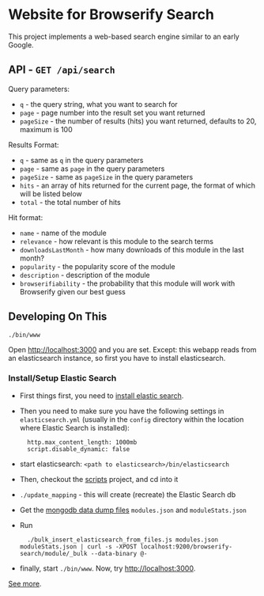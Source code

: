 # Website for Browserify Search

This project implements a web-based search engine similar to an early Google.

## API - `GET /api/search`

Query parameters:

* `q` - the query string, what you want to search for
* `page` - page number into the result set you want returned
* `pageSize` - the number of results (hits) you want returned, defaults to 20, maximum is 100

Results Format:

* `q` - same as `q` in the query parameters
* `page` - same as `page` in the query parameters
* `pageSize` - same as `pageSize` in the query parameters
* `hits` - an array of hits returned for the current page, the format of which will be listed below
* `total` - the total number of hits

Hit format:

* `name` - name of the module
* `relevance` - how relevant is this module to the search terms
* `downloadsLastMonth` - how many downloads of this module in the last month?
* `popularity` - the popularity score of the module
* `description` - description of the module
* `browserifiability` - the probability that this module will work with Browserify given our best guess

## Developing On This

```
./bin/www
```

Open <http://localhost:3000> and you are set. Except: this webapp reads from an elasticsearch instance, so first you have to install elasticsearch.

### Install/Setup Elastic Search

* First things first, you need to [install elastic search](http://www.elasticsearch.org/). 
* Then you need to make sure you have the following settings in `elasticsearch.yml` (usually in the `config` directory within the location where Elastic Search is installed):

        http.max_content_length: 1000mb
        script.disable_dynamic: false

* start elasticsearch: `<path to elasticsearch>/bin/elasticsearch`
* Then, checkout the [scripts](https://github.com/browserify-search/scripts) project, and cd into it
* `./update_mapping` - this will create (recreate) the Elastic Search db
* Get the [mongodb data dump files](https://www.dropbox.com/sh/5cqeb8xj4z35w6l/AAAp5QSiQT00b_KergLyowkma?dl=0) `modules.json` and `moduleStats.json`
* Run

        ./bulk_insert_elasticsearch_from_files.js modules.json moduleStats.json | curl -s -XPOST localhost:9200/browserify-search/module/_bulk --data-binary @-
* finally, start `./bin/www`. Now, try <http://localhost:3000>.

[See more](https://github.com/browserify-search/scripts#elastic-search).
